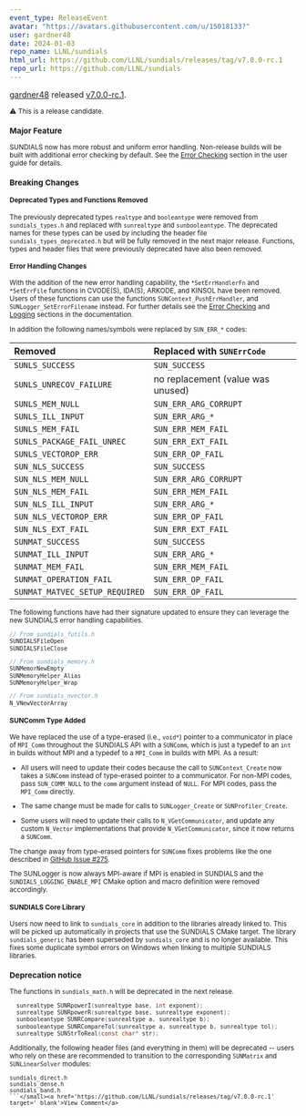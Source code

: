```yaml
---
event_type: ReleaseEvent
avatar: "https://avatars.githubusercontent.com/u/15018133?"
user: gardner48
date: 2024-01-03
repo_name: LLNL/sundials
html_url: https://github.com/LLNL/sundials/releases/tag/v7.0.0-rc.1
repo_url: https://github.com/LLNL/sundials
---
```


<a href='https://github.com/gardner48' target='_blank'>gardner48</a> released <a href='https://github.com/LLNL/sundials/releases/tag/v7.0.0-rc.1' target='_blank'>v7.0.0-rc.1</a>.

<small>⚠️ This is a release candidate.

### Major Feature

SUNDIALS now has more robust and uniform error handling. Non-release builds will be built with additional error checking by default. See the [Error Checking](https://sundials.readthedocs.io/en/v7.0.0-rc.1/sundials/Errors_link.html) section in the user guide for details.

### Breaking Changes

#### Deprecated Types and Functions Removed

The previously deprecated types `realtype` and `booleantype` were removed from `sundials_types.h` and replaced with `sunrealtype` and `sunbooleantype`. The deprecated names for these types can be used by including the header file `sundials_types_deprecated.h` but will be fully removed in the next major release. Functions, types and header files that were previously deprecated have also been removed.

#### Error Handling Changes

With the addition of the new error handling capability, the `*SetErrHandlerFn` and `*SetErrFile` functions in CVODE(S), IDA(S), ARKODE, and KINSOL have been removed. Users of these functions can use the functions `SUNContext_PushErrHandler`, and `SUNLogger_SetErrorFilename` instead. For further details see the [Error Checking](https://sundials.readthedocs.io/en/v7.0.0-rc.1/sundials/Errors_link.html) and [Logging](https://sundials.readthedocs.io/en/v7.0.0-rc.1/sundials/Logging_link.html) sections in the documentation.

In addition the following names/symbols were replaced by ``SUN_ERR_*`` codes:

| Removed                                                    | Replaced with ``SUNErrCode``        |
|:-----------------------------------------|:-------------------------------------|
| `SUNLS_SUCCESS`                                  | `SUN_SUCCESS`                               |
| `SUNLS_UNRECOV_FAILURE`                  | no replacement (value was unused)  |
| `SUNLS_MEM_NULL`                               | `SUN_ERR_ARG_CORRUPT`             |
| `SUNLS_ILL_INPUT`                                 | `SUN_ERR_ARG_*`                            |
| `SUNLS_MEM_FAIL`                                 | `SUN_ERR_MEM_FAIL`                     |
| `SUNLS_PACKAGE_FAIL_UNREC`           | `SUN_ERR_EXT_FAIL`                       |
| `SUNLS_VECTOROP_ERR`                       | `SUN_ERR_OP_FAIL`                         |
| `SUN_NLS_SUCCESS`                             | `SUN_SUCCESS`                               |
| `SUN_NLS_MEM_NULL`                          | `SUN_ERR_ARG_CORRUPT`             |
| `SUN_NLS_MEM_FAIL`                            | `SUN_ERR_MEM_FAIL`                     |
| `SUN_NLS_ILL_INPUT`                            | `SUN_ERR_ARG_*`                           |
| `SUN_NLS_VECTOROP_ERR`                   | `SUN_ERR_OP_FAIL`                        |
| `SUN_NLS_EXT_FAIL`                              | `SUN_ERR_EXT_FAIL`                      |
| `SUNMAT_SUCCESS`                               | `SUN_SUCCESS`                              |
| `SUNMAT_ILL_INPUT`                              | `SUN_ERR_ARG_*`                           |
| `SUNMAT_MEM_FAIL`                              | `SUN_ERR_MEM_FAIL`                    |
| `SUNMAT_OPERATION_FAIL`                   | `SUN_ERR_OP_FAIL`                       |
| `SUNMAT_MATVEC_SETUP_REQUIRED` | `SUN_ERR_OP_FAIL`                       |

The following functions have had their signature updated to ensure they can leverage the new SUNDIALS error handling capabilities.

```c
// From sundials_futils.h
SUNDIALSFileOpen
SUNDIALSFileClose

// From sundials_memory.h
SUNMemorNewEmpty
SUNMemoryHelper_Alias
SUNMemoryHelper_Wrap

// From sundials_nvector.h
N_VNewVectorArray
```

#### SUNComm Type Added

We have replaced the use of a type-erased (i.e., `void*`) pointer to a communicator in place of `MPI_Comm` throughout the SUNDIALS API with a `SUNComm`, which is just a typedef to an `int` in builds without MPI and a typedef to a `MPI_Comm` in builds with MPI. As a result:

- All users will need to update their codes because the call to `SUNContext_Create` now takes a `SUNComm` instead of type-erased pointer to a communicator. For non-MPI codes, pass `SUN_COMM_NULL` to the `comm` argument instead of `NULL`. For MPI codes, pass the `MPI_Comm` directly.

- The same change must be made for calls to `SUNLogger_Create` or `SUNProfiler_Create`.

- Some users will need to update their calls to `N_VGetCommunicator`, and update any custom `N_Vector` implementations that provide `N_VGetCommunicator`, since it now returns a `SUNComm`.

The change away from type-erased pointers for `SUNComm` fixes problems like the one described in [GitHub Issue #275](https://github.com/LLNL/sundials/issues/275).

The SUNLogger is now always MPI-aware if MPI is enabled in SUNDIALS and the `SUNDIALS_LOGGING_ENABLE_MPI` CMake option and macro definition were removed accordingly.

#### SUNDIALS Core Library

Users now need to link to `sundials_core` in addition to the libraries already linked to. This will be picked up automatically in projects that use the SUNDIALS CMake target. The library `sundials_generic` has been superseded by `sundials_core` and is no longer available. This fixes some duplicate symbol errors on Windows when linking to multiple SUNDIALS libraries.

### Deprecation notice

The functions in `sundials_math.h` will be deprecated in the next release.

```c
  sunrealtype SUNRpowerI(sunrealtype base, int exponent);
  sunrealtype SUNRpowerR(sunrealtype base, sunrealtype exponent);
  sunbooleantype SUNRCompare(sunrealtype a, sunrealtype b);
  sunbooleantype SUNRCompareTol(sunrealtype a, sunrealtype b, sunrealtype tol);
  sunrealtype SUNStrToReal(const char* str);
```

Additionally, the following header files (and everything in them) will be deprecated -- users who rely on these are recommended to transition to the corresponding `SUNMatrix` and `SUNLinearSolver` modules:

```
sundials_direct.h
sundials_dense.h
sundials_band.h
```</small><a href='https://github.com/LLNL/sundials/releases/tag/v7.0.0-rc.1' target='_blank'>View Comment</a>